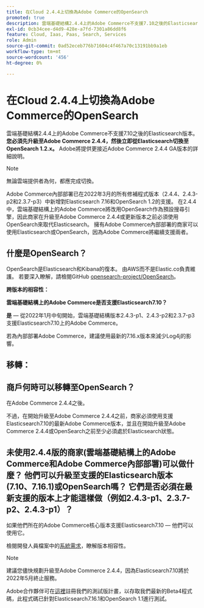```yaml
---
title: 在Cloud 2.4.4上切換為Adobe Commerce的OpenSearch
promoted: true
description: 雲端基礎結構2.4.4上的Adobe Commerce不支援7.10之後的Elasticsearch版本。 **您必須先升級到Adobe Commerce 2.4.4，然後立即從Elasticsearch切換到OpenSearch 1.2.x。**Adobe將提供更接近Adobe Commerce 2.4.4 GA版本的詳細說明。
exl-id: 0cb34cee-d4d9-428e-a7fd-7301a86dd8f6
feature: Cloud, Iaas, Paas, Search, Services
role: Admin
source-git-commit: 0ad52eceb776b71604c4f467a70c13191bb9a1eb
workflow-type: tm+mt
source-wordcount: '456'
ht-degree: 0%

---
```


# 在Cloud 2.4.4上切換為Adobe Commerce的OpenSearch

雲端基礎結構2.4.4上的Adobe Commerce不支援7.10之後的Elasticsearch版本。**您必須先升級至Adobe Commerce 2.4.4，然後立即從Elasticsearch切換至OpenSearch 1.2.x。** Adobe將提供更接近Adobe Commerce 2.4.4 GA版本的詳細說明。

>[!NOTE]
>
>無論雲端提供者為何，都應完成切換。

Adobe Commerce內部部署已在2022年3月的所有修補程式版本（2.4.4、2.4.3-p2和2.3.7-p3）中新增對Elasticsearch 7.16和OpenSearch 1.2的支援。 在2.4.4中，雲端基礎結構上的Adobe Commerce將改用OpenSearch作為預設搜尋引擎，因此商家在升級至Adobe Commerce 2.4.4或更新版本之前必須使用OpenSearch來取代Elasticsearch。 擁有Adobe Commerce內部部署的商家可以使用Elasticsearch或OpenSearch，因為Adobe Commerce將繼續支援兩者。


## 什麼是OpenSearch？

OpenSearch是Elasticsearch和Kibana的復本。 由AWS而不是Elastic.co負責維護。 若要深入瞭解，請檢閱GitHub [opensearch-project/OpenSearch](https://github.com/opensearch-project/OpenSearch)。

**跨版本的相容性：**

**雲端基礎結構上的Adobe Commerce是否支援Elasticsearch7.10？**

**是** — 從2022年1月中旬開始，雲端基礎結構版本2.4.3-p1、2.4.3-p2和2.3.7-p3支援Elasticsearch7.10上的Adobe Commerce。

若為內部部署Adobe Commerce，建議使用最新的7.16.x版本來減少Log4j的影響。

## 移轉：

## 商戶何時可以移轉至OpenSearch？

在Adobe Commerce 2.4.4之後。

不過，在開始升級至Adobe Commerce 2.4.4之前，商家必須使用支援Elasticsearch7.10的最新Adobe Commerce版本，並且在開始升級至Adobe Commerce 2.4.4或OpenSearch之前至少必須處於Elasticsearch狀態。

## 未使用2.4.4版的商家(雲端基礎結構上的Adobe Commerce和Adobe Commerce內部部署)可以做什麼？ 他們可以升級至支援的Elasticsearch版本(7.10、7.16.1)或OpenSearch嗎？ 它們是否必須在最新支援的版本上才能這樣做（例如2.4.3-p1、2.3.7-p2、2.4.3-p1）？

如果他們所在的Adobe Commerce核心版本支援Elasticsearch7.10 — 他們可以使用它。

檢閱開發人員檔案中的[系統需求](https://experienceleague.adobe.com/docs/commerce-operations/installation-guide/system-requirements.html)，瞭解版本相容性。

>[!NOTE]
>
>建議您儘快規劃升級至Adobe Commerce 2.4.4，因為Elasticsearch7.10將於2022年5月終止服務。

Adobe合作夥伴可在[這裡](https://experienceleague.adobe.com/docs/commerce-operations/release/beta-program.html)註冊我們的測試版計畫，以存取我們最新的Beta4程式碼，此程式碼已針對Elasticsearch7.16.1和OpenSearch 1.1進行測試。
